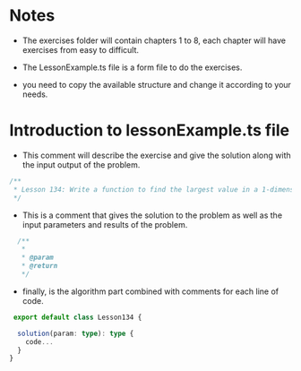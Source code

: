 # Notes

- The exercises folder will contain chapters 1 to 8, each chapter will have exercises from easy to difficult.

- The LessonExample.ts file is a form file to do the exercises.

- you need to copy the available structure and change it according to your needs.

# Introduction to lessonExample.ts file

- This comment will describe the exercise and give the solution along with the input output of the problem.

```ts
/**
 * Lesson 134: Write a function to find the largest value in a 1-dimensional array of real numbers.
 */
```

- This is a comment that gives the solution to the problem as well as the input parameters and results of the problem.

```ts
  /**
   *
   * @param
   * @return
   */
```

- finally, is the algorithm part combined with comments for each line of code.

```ts
 export default class Lesson134 {

  solution(param: type): type {
    code...
  }
}
```
